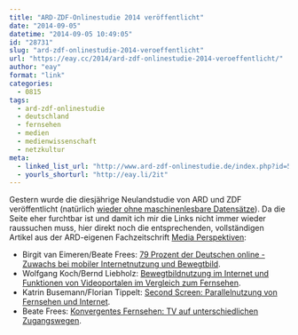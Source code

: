 ```yaml
---
title: "ARD-ZDF-Onlinestudie 2014 veröffentlicht"
date: "2014-09-05"
datetime: "2014-09-05 10:49:05"
id: "28731"
slug: "ard-zdf-onlinestudie-2014-veroeffentlicht"
url: "https://eay.cc/2014/ard-zdf-onlinestudie-2014-veroeffentlicht/"
author: "eay"
format: "link"
categories:
  - 0815
tags:
  - ard-zdf-onlinestudie
  - deutschland
  - fernsehen
  - medien
  - medienwissenschaft
  - netzkultur
meta:
  - linked_list_url: "http://www.ard-zdf-onlinestudie.de/index.php?id=512"
  - yourls_shorturl: "http://eay.li/2it"
---
```


Gestern wurde die diesjährige Neulandstudie von ARD und ZDF veröffentlicht (natürlich [wieder ohne maschinenlesbare Datensätze](https://twitter.com/eay/statuses/443764237945823232)). Da die Seite eher furchtbar ist und damit ich mir die Links nicht immer wieder raussuchen muss, hier direkt noch die entsprechenden, vollständigen Artikel aus der ARD-eigenen Fachzeitschrift [Media Perspektiven](http://www.media-perspektiven.de/):

- Birgit van Eimeren/Beate Frees: [79 Prozent der Deutschen online - Zuwachs bei mobiler Internetnutzung und Bewegtbild](http://www.media-perspektiven.de/publikationen/fachzeitschrift/detailseite/publication/index/Detail/79-prozent-der-deutschen-online-zuwachs-bei-mobiler-internetnutzung-und-bewegtbild/).
- Wolfgang Koch/Bernd Liebholz: [Bewegtbildnutzung im Internet und Funktionen von Videoportalen im Vergleich zum Fernsehen](http://www.media-perspektiven.de/publikationen/fachzeitschrift/detailseite/publication/index/Detail/bewegtbildnutzung-im-internet-und-funktionen-von-videoportalen-im-vergleich-zum-fernsehen/).
- Katrin Busemann/Florian Tippelt: [Second Screen: Parallelnutzung von Fernsehen und Internet](http://www.media-perspektiven.de/publikationen/fachzeitschrift/detailseite/publication/index/Detail/second-screen-parallelnutzung-von-fernsehen-und-internet/).
- Beate Frees: [Konvergentes Fernsehen: TV auf unterschiedlichen Zugangswegen](http://www.media-perspektiven.de/publikationen/fachzeitschrift/detailseite/publication/index/Detail/konvergentes-fernsehen-tv-auf-unterschiedlichen-zugangswegen/).
